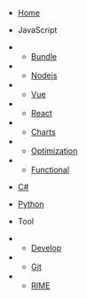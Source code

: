 <!-- docs/_sidebar.md -->

- [Home](README.md)

<!-- - [JavaScript](js/README.md) -->

- JavaScript
- - [Bundle](js/Bundle.md)
- - [Nodejs](js/Nodejs.md)
- - [Vue](js/Vue.md)
- - [React](js/React.md)
- - [Charts](js/Charts.md)
- - [Optimization](js/Optimization.md)
- - [Functional](js/Functional.md)

- [C#](other/Csharp.md)

- [Python](other/Python.md)

- Tool
- - [Develop](tool/Develop.md)
- - [Git](tool/Git.md)
- - [RIME](tool/RIME.md)
